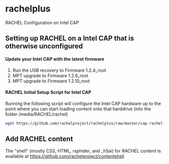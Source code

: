 # rachelplus
RACHEL Configuration on Intel CAP

## Setting up RACHEL on a Intel CAP that is otherwise unconfigured 

#### Update your Intel CAP with the latest firmware
1. Run the USB recovery to Firmware 1.2.4_root
2. MPT upgrade to Firmware 1.2.6_root
3. MPT upgrade to Firmware 1.2.10_root

#### RACHEL Initial Setup Script for Intel CAP
Running the following script will configure the Intel CAP hardware up to the point where you can start loading content onto that harddrive (into the folder /media/RACHEL/rachel)
```bash
wget https://github.com/rachelproject/rachelplus/raw/master/cap-rachel-first-install.sh -O - | bash 
```

## Add RACHEL content
The "shell" (mostly CSS, HTML, rsphider, and _h5ai) for RACHEL content is available at https://github.com/rachelproject/contentshell
